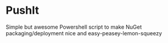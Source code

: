# PushIt
Simple but awesome Powershell script to make NuGet packaging/deployment nice and easy-peasey-lemon-squeezy
